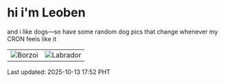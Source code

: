 # hi i'm Leoben

and i like dogs—so have some random dog pics that change whenever my CRON feels like it

|  |  |
|--------|----------|
| ![Borzoi](https://random-dog-vercel.vercel.app/api/random-borzoi?v=1760349166) | ![Labrador](https://random-dog-vercel.vercel.app/api/random-labrador?v=1760349166) |

Last updated: 2025-10-13 17:52 PHT
